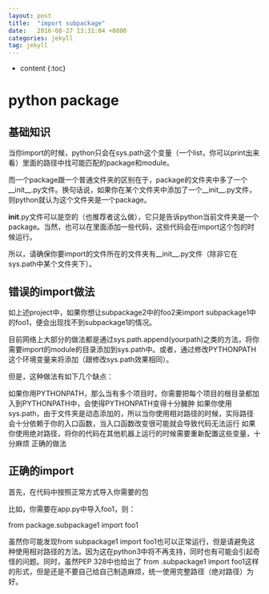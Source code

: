 ```yaml
---
layout: post
title:  "import subpackage"
date:   2016-08-27 13:31:04 +0800
categories: jekyll
tag: jekyll
---
```


* content
{:toc}


# python package

## 基础知识

当你import的时候，python只会在sys.path这个变量（一个list，你可以print出来看）里面的路径中找可能匹配的package和module。

而一个package跟一个普通文件夹的区别在于，package的文件夹中多了一个__init__.py文件。换句话说，如果你在某个文件夹中添加了一个__init__.py文件，则python就认为这个文件夹是一个package。

__init__.py文件可以是空的（也推荐者这么做），它只是告诉python当前文件夹是一个package。当然，也可以在里面添加一些代码，这些代码会在import这个包的时候运行。

所以，请确保你要import的文件所在的文件夹有__init__.py文件（除非它在sys.path中某个文件夹下）。

## 错误的import做法

如上述project中，如果你想让subpackage2中的foo2来import subpackage1中的foo1，便会出现找不到subpackage1的情况。

目前网络上大部分的做法都是通过sys.path.append(yourpath)之类的方法，将你需要import的module的目录添加到sys.path中。或者，通过修改PYTHONPATH这个环境变量来将添加（跟修改sys.path效果相同）。

但是，这种做法有如下几个缺点：

如果你用PYTHONPATH，那么当有多个项目时，你需要把每个项目的根目录都加入到PYTHONPATH中，会使得PYTHONPATH变得十分臃肿
如果你使用sys.path，由于文件夹是动态添加的，所以当你使用相对路径的时候，实际路径会十分依赖于你的入口函数，当入口函数改变很可能就会导致代码无法运行
如果你使用绝对路径，将你的代码在其他机器上运行的时候需要重新配置这些变量，十分麻烦
正确的做法

## 正确的import

首先，在代码中按照正常方式导入你需要的包

比如，你需要在app.py中导入foo1，则：

from package.subpackage1 import foo1 

虽然你可能发现from subpackage1 import foo1也可以正常运行，但是请避免这种使用相对路径的方法。因为这在python3中将不再支持，同时也有可能会引起奇怪的问题。同时，虽然PEP 328中也给出了 from .subpackage1 import foo1这样的形式，但是还是不要自己给自己制造麻烦，统一使用完整路径（绝对路径）为好。

